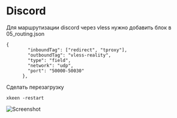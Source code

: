 # Discord
Для маршрутизации discord через vless нужно добавить блок в 05_routing.json

```
{
        "inboundTag": ["redirect", "tproxy"],
        "outboundTag": "vless-reality",
        "type": "field",
        "network": "udp",
        "port": "50000-50030"
      },
```
Сделать перезагрузку
```
xkeen -restart
```
![Screenshot](https://rockblack.pro/images/xray/Screenshot_270.jpg)

